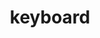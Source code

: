 ---
title: keyboard
unicode_regular: \eb88
unicode_bold: \eb87
unicode_solid: \eb89
unicode_brand: 
---